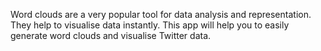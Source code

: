 Word clouds are a very popular tool for data analysis and representation.
They help to visualise data instantly. This app will help you to easily
generate word clouds and visualise Twitter data.
